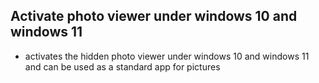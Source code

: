 ## Activate photo viewer under windows 10 and windows 11
- activates the hidden photo viewer under windows 10 and windows 11 and can be used as a standard app for pictures
